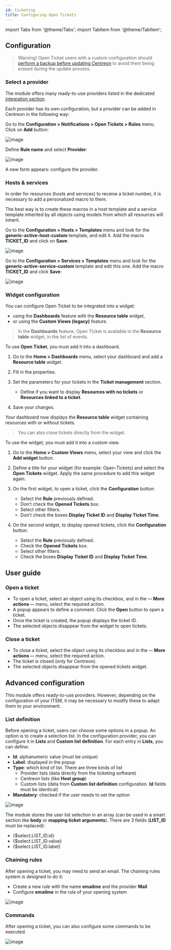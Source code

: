 ```yaml
---
id: ticketing
title: Configuring Open Tickets
---
```

import Tabs from '@theme/Tabs';
import TabItem from '@theme/TabItem';

## Configuration

> Warning! Open Ticket users with a custom configuration should [perform a backup before updating Centreon](../update/update-centreon-platform.md#Perform-a-backup) to avoid them being erased during the update process.

### Select a provider

The module offers many ready-to-use providers listed in the dedicated [integration
section](../integrations/itsm/itsm-overview.md).

Each provider has its own configuration, but a provider
can be added in Centreon in the following way:

Go to the **Configuration > Notifications > Open Tickets > Rules** menu.
Click on **Add** button:

![image](../assets/alerts/open_tickets_add_provider_01.png)

Define **Rule name** and select **Provider**:

![image](../assets/alerts/open_tickets_add_provider_02.png)

A new form appears: configure the provider.

### Hosts & services

In order for resources (hosts and services) to receive a ticket number,
it is necessary to add a personalized macro to them.

The best way is to create these macros in a host template and a service
template inherited by all objects using models from which all resources
will inherit.

Go to the **Configuration > Hosts > Templates** menu and look for the
**generic-active-host-custom** template, and edit it. Add the macro
**TICKET\_ID** and click on **Save**:

![image](../assets/alerts/open_tickets_macro.png)

Go to the **Configuration > Services > Templates** menu and look for the
**generic-active-service-custom** template and edit this one. Add the
macro **TICKET\_ID** and click **Save**:

![image](../assets/alerts/open_tickets_macro.png)

### Widget configuration

You can configure Open Ticket to be integrated into a widget:
- using the **Dashboards** feature with the **Resource table** widget,
- or using the **Custom Views (legacy)** feature.

<Tabs groupId="sync">
<TabItem value="Dashboards" label="Dashboards">

> In the **Dashboards** feature, Open Ticket is available in the **Resource table** widget, in the list of events.

To use **Open Ticket**, you must add it into a dashboard.

1. Go to the **Home > Dashboards** menu, select your dashboard and add a **Resource table** widget.

2. Fill in the properties.

3. Set the parameters for your tickets in the **Ticket management** section.
   - Define if you want to display **Resources with no tickets** or **Resources linked to a ticket**.

4. Save your changes.

Your dashboard now displays the **Resource table** widget containing resources with or without tickets.

> You can also close tickets directly from the widget.

</TabItem>
<TabItem value="Custom Views (legacy)" label="Custom Views (legacy)">

To use the widget, you must add it into a custom view. 

1. Go to the **Home > Custom Views** menu, select your view and click the **Add widget**
button.

2. Define a title for your widget (for example: Open-Tickets) and select
the **Open Tickets** widget. Apply the same procedure to add this
widget again.

3. On the first widget, to open a ticket, click the **Configuration** button:
   - Select the **Rule** previously defined.
   - Don’t check the **Opened Tickets** box.
   - Select other filters.
   - Don’t check the boxes **Display Ticket ID** and **Display Ticket Time**.

4. On the second widget, to display opened tickets, click the
**Configuration** button:
   - Select the **Rule** previously defined.
   - Check the **Opened Tickets** box.
   - Select other filters.
   - Check the boxes **Display Ticket ID** and **Display Ticket Time**.

</TabItem>
</Tabs>

## User guide

### Open a ticket

- To open a ticket, select an object using its checkbox, and in the **-- More
actions --** menu, select the required action.
- A popup appears to define a comment. Click the **Open** button to open a ticket.
- Once the ticket is created, the popup displays the ticket ID.
- The selected objects disappear from the widget to open tickets.

### Close a ticket

- To close a ticket, select the object using its checkbox and in the **-- More
actions --** menu, select the required action.
- The ticket is closed (only for Centreon).
- The selected objects disappear from the opened tickets widget.

## Advanced configuration

This module offers ready-to-use providers. However, depending on the
configuration of your ITSM, it may be necessary to modify these to adapt
them to your environment.

### List definition

Before opening a ticket, users can choose some options in a popup. An
option is to create a selection list. In the configuration provider, you can
configure it in **Lists** and **Custom list definition**. For each entry in
**Lists**, you can define:

-   **Id**: alphanumeric value (must be unique)
-   **Label**: displayed in the popup
-   **Type**: which kind of list. There are three kinds of list
    -   Provider lists (data directly from the ticketing software)
    -   Centreon lists (like **Host group**)
    -   Custom lists (data from **Custom list definition** configuration.
        **Id** fields must be identical)
-   **Mandatory**: checked if the user needs to set the option

![image](../assets/alerts/open_ticket_advanced_list_01.png)

The module stores the user list selection in an array (can be used in
a smart section like **body** or **mapping ticket arguments**). There are 3
fields (**LIST\_ID** must be replaced):

-   {$select.LIST\_ID.id}
-   {$select.LIST\_ID.value}
-   {$select.LIST\_ID.label}

### Chaining rules

After opening a ticket, you may need to send an email. The chaining
rules system is designed to do it:

-   Create a new rule with the name **emailme** and the provider **Mail**
-   Configure **emailme** in the rule of your opening system

![image](../assets/alerts/open_ticket_advanced_chain_01.png)

### Commands

After opening a ticket, you can also configure some commands to be executed.

![image](../assets/alerts/open_ticket_advanced_cmd_01.png)
